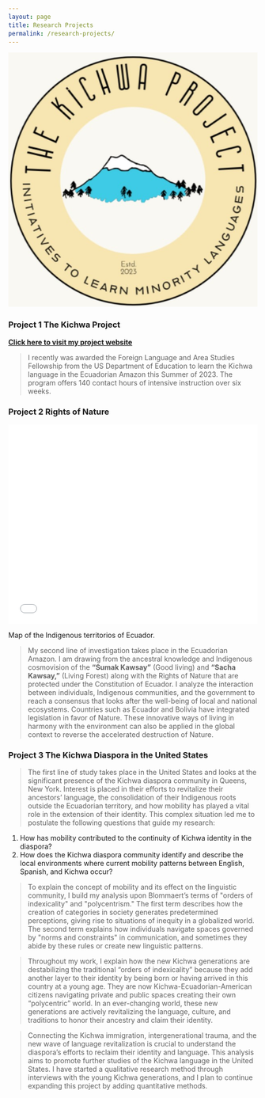 ```yaml
---
layout: page
title: Research Projects
permalink: /research-projects/
---
```


<html>
<body>

<p align="center">
  <img src="/images/Photo_logo.png" alt="TheKichwaProjectLogo" style="width:509px;height:514px;">
</p>

</body>
</html>

### **Project 1** The Kichwa Project

[**Click here to visit my project website**](https://lulischmader.github.io/The-Kichwa-Project/)

>I recently was awarded the Foreign Language and Area Studies Fellowship from the US Department of Education to learn the Kichwa language in the Ecuadorian Amazon this Summer of 2023. The program offers 140 contact hours of intensive instruction over six weeks.

### **Project 2** Rights of Nature 
<style>.embed-container {position: relative; padding-bottom: 80%; height: 0; max-width: 100%;} .embed-container iframe, .embed-container object, .embed-container iframe{position: absolute; top: 0; left: 0; width: 100%; height: 100%;} small{position: absolute; z-index: 40; bottom: 0; margin-bottom: -15px;}</style><div class="embed-container"><iframe width="500" height="400" frameborder="0" scrolling="no" marginheight="0" marginwidth="0" title="TerritoriosIndigenas" src="//umiami.maps.arcgis.com/apps/Embed/index.html?webmap=bc9e00344f8d4c40b197bdac6bdbcd42&extent=-79.4892,-3.9276,-73.1446,0.2881&zoom=true&previewImage=false&scale=true&disable_scroll=true&theme=light"></iframe></div>
<div id="map"></div>
<p>Map of the Indigenous territorios of Ecuador.</p>

> My second line of investigation takes place in the Ecuadorian Amazon. I am drawing from the ancestral knowledge and Indigenous cosmovision of the **“Sumak Kawsay”** (Good living) and **“Sacha Kawsay,”** (Living Forest) along with the Rights of Nature that are protected under the Constitution of Ecuador. I analyze the interaction between individuals, Indigenous communities, and the government to reach a consensus that looks after the well-being of local and national ecosystems. Countries such as Ecuador and Bolivia have integrated legislation in favor of Nature. These innovative ways of living in harmony with the environment can also be applied in the global context to reverse the accelerated destruction of Nature. 

### **Project 3** The Kichwa Diaspora in the United States

> The first line of study takes place in the United States and looks at the significant presence of the Kichwa diaspora community in Queens, New York. Interest is placed in their efforts to revitalize their ancestors’ language, the consolidation of their Indigenous roots outside the Ecuadorian territory, and how mobility has played a vital role in the extension of their identity. This complex situation led me to postulate the following questions that guide my research:
> 
1. How has mobility contributed to the continuity of Kichwa identity in the diaspora?
2. How does the Kichwa diaspora community identify and describe the local environments where current mobility patterns between English, Spanish, and Kichwa occur?

> To explain the concept of mobility and its effect on the linguistic community, I build my analysis upon Blommaert’s terms of "orders of indexicality" and "polycentrism." The first term describes how the creation of categories in society generates predetermined perceptions, giving rise to situations of inequity in a globalized world. The second term explains how individuals navigate spaces governed by "norms and constraints" in communication, and sometimes they abide by these rules or create new linguistic patterns.

> Throughout my work, I explain how the new Kichwa generations are destabilizing the traditional “orders of indexicality” because they add another layer to their identity by being born or having arrived in this country at a young age. They are now Kichwa-Ecuadorian-American citizens navigating private and public spaces creating their own “polycentric” world. In an ever-changing world, these new generations are actively revitalizing the language, culture, and traditions to honor their ancestry and claim their identity.

> Connecting the Kichwa immigration, intergenerational trauma, and the new wave of language revitalization is crucial to understand the diaspora’s efforts to reclaim their identity and language. This analysis aims to promote further studies of the Kichwa language in the United States. I have started a qualitative research method through interviews with the young Kichwa generations, and I plan to continue expanding this project by adding quantitative methods.

